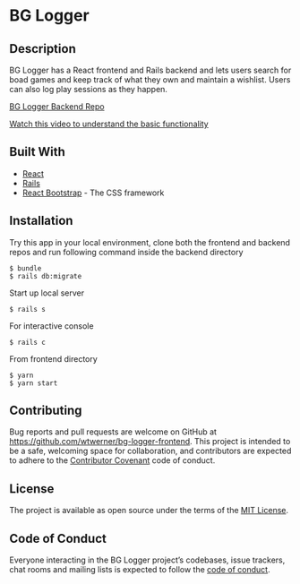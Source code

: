# BG Logger

## Description

BG Logger has a React frontend and Rails backend and lets users search for boad games and keep track of what they own and maintain a wishlist. Users can also log play sessions as they happen.

[BG Logger Backend Repo](https://github.com/wtwerner/bg-logger-backend)

[Watch this video to understand the basic functionality](https://youtu.be/8aVrW1p2VBI)

## Built With


* [React](https://reactjs.org/)
* [Rails](https://rubyonrails.org/)
* [React Bootstrap](https://react-bootstrap.github.io/) - The CSS framework

## Installation

Try this app in your local environment, clone both the frontend and backend repos and run following command inside the backend directory

    $ bundle
    $ rails db:migrate

Start up local server

    $ rails s

For interactive console

    $ rails c

From frontend directory

    $ yarn
    $ yarn start

## Contributing

Bug reports and pull requests are welcome on GitHub at https://github.com/wtwerner/bg-logger-frontend. This project is intended to be a safe, welcoming space for collaboration, and contributors are expected to adhere to the [Contributor Covenant](https://contributor-covenant.org/) code of conduct.

## License

The project is available as open source under the terms of the [MIT License](https://opensource.org/licenses/MIT).

## Code of Conduct

Everyone interacting in the BG Logger project’s codebases, issue trackers, chat rooms and mailing lists is expected to follow the [code of conduct](https://www.contributor-covenant.org/version/1/4/code-of-conduct).
